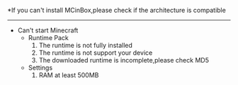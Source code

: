 *If you can't install MCinBox,please check if the architecture is compatible

------

- Can't start Minecraft
  - Runtime Pack
    1. The runtime is not fully installed
    2. The runtime is not support your device
    3. The downloaded runtime is incomplete,please check MD5
   - Settings
     1. RAM  at least 500MB

